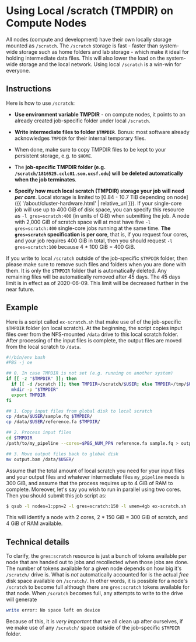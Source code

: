 # Using Local /scratch (TMPDIR) on Compute Nodes

All nodes (compute and development) have their own locally storage mounted as `/scratch`.  The `/scratch` storage is fast - faster than system-wide storage such as home folders and lab storage - which make it ideal for holding intermediate data files.  This will also lower the load on the system-wide storage and the local network.  Using local `/scratch` is a win-win for everyone.

## Instructions

Here is how to use `/scratch`:

* **Use environment variable TMPDIR** - on compute nodes, it points to an already created job-specific folder under local `/scratch`.

* **Write intermediate files to folder `$TMPDIR`**.  Bonus: most software already acknowledges `TMPDIR` for their internal temporary files.

* When done, make sure to copy TMPDIR files to be kept to your persistent storage, e.g. to `$HOME`.

* The **job-specific TMPDIR folder (e.g. `/scratch/1816525.cclc01.som.ucsf.edu`) will be deleted automatically when the job terminates**.

* **Specify how much local scratch (TMPDIR) storage your job will need _per core_**.  Local storage is limited to [0.84 - 10.7 TiB depending on node]({{ '/about/cluster-hardware.html' | relative_url }}).  If your single-core job will use up to 400 GiB of disk space, you can specify this resource as `-l gres=scratch:400` (in units of GiB) when submitting the job.  A node with 2,000 GiB of scratch space will at most have five `-l gres=scratch:400` single-core jobs running at the same time.  **The `gres=scratch` specification is per core**, that is, if you request four cores, and your job requires 400 GiB in total, then you should request `-l gres=scratch:100` because 4 * 100 GiB = 400 GiB.


<div class="alert alert-warning" role="alert">
If you write to local <code>/scratch</code> outside of the job-specific <code>$TMPDIR</code> folder, then please make sure to remove such files and folders when you are done with them.  It is only the <code>$TMPDIR</code> folder that is automatically deleted.  Any remaining files will be automatically removed after 45 days.  The 45 days limit is in effect as of 2020-06-09. This limit will be decreased further in the near future.
</div>


## Example

Here is a script called `ex-scratch.sh` that make use of of the job-specific `$TMPDIR` folder (on local scratch).  At the beginning, the script copies input files over from the NFS-mounted `/data` drive to this local scratch folder.  After processing of the input files is complete, the output files are moved from the local scratch to `/data`.

```sh
#!/bin/env bash
#PBS -j oe

## 0. In case TMPDIR is not set (e.g. running on another system)
if [[ -z "$TMPDIR" ]]; then
  if [[ -d /scratch ]]; then TMPDIR=/scratch/$USER; else TMPDIR=/tmp/$USER; fi
  mkdir -p "$TMPDIR"
  export TMPDIR
fi

## 1. Copy input files from global disk to local scratch
cp /data/$USER/sample.fq $TMPDIR/
cp /data/$USER/reference.fa $TMPDIR/

## 2. Process input files
cd $TMPDIR
/path/to/my_pipeline --cores=$PBS_NUM_PPN reference.fa sample.fq > output.bam

## 3. Move output files back to global disk
mv output.bam /data/$USER/
```

Assume that the total amount of local scratch you need for your input files and your output files and whatever intermediate files `my_pipeline` needs is 300 GiB, and assume that the process requires up to 4 GiB of RAM to complete.  Moreover, let's say you wish to run in parallel using two cores.  Then you should submit this job script as:
```sh
$ qsub -l nodes=1:ppn=2 -l gres=scratch:150 -l vmem=4gb ex-scratch.sh
```
This will identify a node with 2 cores, 2 * 150 GiB = 300 GiB of scratch, and 4 GiB of RAM available.


## Technical details

To clarify, the `gres:scratch` resource is just a bunch of tokens available per node that are handed out to jobs and recollected when those jobs are done.  The number of tokens available for a given node depends on how big it's `/scratch/` drive is.  What is _not_ automatically accounted for is the actual _free_ disk space available on `/scratch/`.  In other words, it is possible for a node's `/scratch` to become full although there are `gres:scratch` tokens available for that node.  When `/scratch` becomes full, any attempts to write to the drive will generate
```sh
write error: No space left on device
```
Because of this, it is _very important_ that we all clean up after ourselves, if we make use of any `/scratch/` space outside of the job-specific `$TMPDIR` folder.

